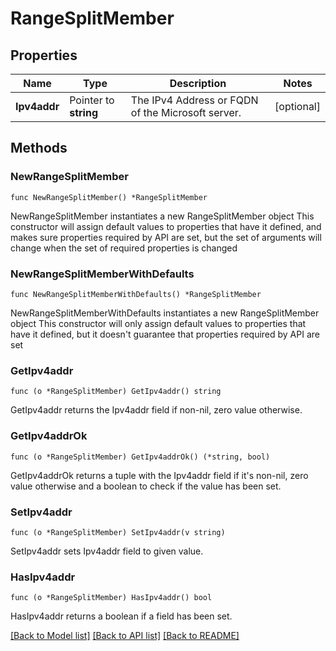 # RangeSplitMember

## Properties

Name | Type | Description | Notes
------------ | ------------- | ------------- | -------------
**Ipv4addr** | Pointer to **string** | The IPv4 Address or FQDN of the Microsoft server. | [optional] 

## Methods

### NewRangeSplitMember

`func NewRangeSplitMember() *RangeSplitMember`

NewRangeSplitMember instantiates a new RangeSplitMember object
This constructor will assign default values to properties that have it defined,
and makes sure properties required by API are set, but the set of arguments
will change when the set of required properties is changed

### NewRangeSplitMemberWithDefaults

`func NewRangeSplitMemberWithDefaults() *RangeSplitMember`

NewRangeSplitMemberWithDefaults instantiates a new RangeSplitMember object
This constructor will only assign default values to properties that have it defined,
but it doesn't guarantee that properties required by API are set

### GetIpv4addr

`func (o *RangeSplitMember) GetIpv4addr() string`

GetIpv4addr returns the Ipv4addr field if non-nil, zero value otherwise.

### GetIpv4addrOk

`func (o *RangeSplitMember) GetIpv4addrOk() (*string, bool)`

GetIpv4addrOk returns a tuple with the Ipv4addr field if it's non-nil, zero value otherwise
and a boolean to check if the value has been set.

### SetIpv4addr

`func (o *RangeSplitMember) SetIpv4addr(v string)`

SetIpv4addr sets Ipv4addr field to given value.

### HasIpv4addr

`func (o *RangeSplitMember) HasIpv4addr() bool`

HasIpv4addr returns a boolean if a field has been set.


[[Back to Model list]](../README.md#documentation-for-models) [[Back to API list]](../README.md#documentation-for-api-endpoints) [[Back to README]](../README.md)


